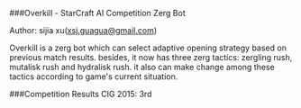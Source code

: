 
###Overkill - StarCraft AI Competition Zerg Bot

Author: sijia xu(xsj.guagua@gmail.com)

Overkill is a zerg bot which can select adaptive opening strategy based on previous match results.
besides, it now has three zerg tactics: zergling rush, mutalisk rush and hydralisk rush. it also can make change among these tactics according to game's current situation.

###Competition Results
CIG 2015: 3rd


